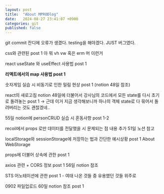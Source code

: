 ```yaml
---
layout: post
title:  "About MPRODlog"
date:   2024-08-27 23:41:07 +0900
categories: git
published: false
---
```


git commit 잔디에 오류가 생겼다. testing을 해야겠다.
JUST 버그였다.

css와 관련된 post 1 아 뭐 vh vw 혹은 erm 머 이런거

react useState 와 useEffect 사용법 post 1

**리액트에서의 map 사용법 post 1**

숫자게임 실습 시 비동기로 인한 밀림 현상 post 1 (notion 48일 참조)

react의 새로고침 notion 48일에 더불어서 강사님의 코드에서 모든 state를 다시 초기로 돌려놓는 post 1 -> 근데 이거 지금 생각해보니까 하나의 객체 state로 다 묶어서 돌려버리는 것도 괜찮겠네..

55일 notion에 personCRUD 실습 시 혼동사항 post 1-2

recoil에서 props 로만 데이터를 전달했을 시 문제되는 점 내용 추가 51일 노션 참고

localStorage와 sessionStorage에 저장하는 법과 간단한 예시상황 post 1 About WebStorage

props에 더불어 상속에 관한 post 1

axios 관련 + CORS 정보 post 1 56일 notion 참조

STS 어노테이션에 관한 post 1 - 여태 나온 것들 중 유용헸던 것들 위주로

0902 파일업로드 60일 notion 참조 post 1


